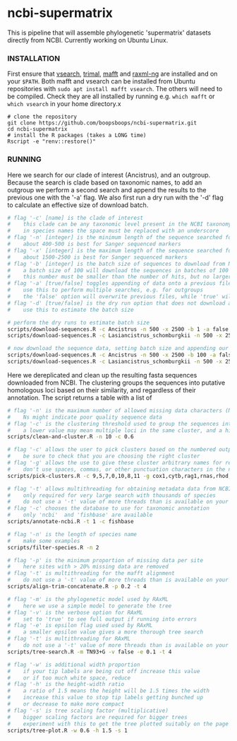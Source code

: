 # ncbi-supermatrix

This is pipeline that will assemble phylogenetic 'supermatrix' datasets directly from NCBI. Currently working on Ubuntu Linux.

### INSTALLATION

First ensure that [vsearch](https://github.com/torognes/vsearch), [trimal](https://github.com/inab/trimal), [mafft](https://mafft.cbrc.jp/alignment/software/) and [raxml-ng](https://github.com/amkozlov/raxml-ng) are installed and on your `$PATH`. Both mafft and vsearch can be installed from Ubuntu repositories with `sudo apt install mafft vsearch`. The others will need to be compiled. Check they are all installed by running e.g. `which mafft` or `which vsearch` in your home directory.x

```
# clone the repository 
git clone https://github.com/boopsboops/ncbi-supermatrix.git
cd ncbi-supermatrix
# install the R packages (takes a LONG time)
Rscript -e "renv::restore()"
```

### RUNNING

Here we search for our clade of interest (Ancistrus), and an outgroup. Because the search is clade based on taxonomic names, to add an outgroup we perform a second search and append the results to the previous one with the '-a' flag. We also first run a dry run with the '-d' flag to calculate an effective size of download batch.

```bash
# flag '-c' [name] is the clade of interest
#    this clade can be any taxonomic level present in the NCBI taxonomy database (https://www.ncbi.nlm.nih.gov/taxonomy)
#    in species names the space must be replaced with an underscore
# flag '-n' [integer] is the minimum length of the sequence searched for (bp)
#    about 400-500 is best for Sanger sequenced markers
# flag '-x' [integer] is the maximum length of the sequence searched for (bp)
#    about 1500-2500 is best for Sanger sequenced markers
# flag '-b' [integer] is the batch size of sequences to download from NCBI Entrez.
#    a batch size of 100 will download the sequences in batches of 100 or divide them 
#    this number must be smaller than the number of hits, but no larger than 9999
# flag '-a' [true/false] toggles appending of data onto a previous file.
#    use this to perform multiple searches, e.g. for outgroups
#    the 'false' option will overwrite previous files, while 'true' will add data
# flag '-d' [true/false] is the dry run option that does not download any sequence data
#    use this to estimate the batch size

# perform the dry runs to estimate batch size
scripts/download-sequences.R -c Ancistrus -n 500 -x 2500 -b 1 -a false -d true
scripts/download-sequences.R -c Lasiancistrus_schomburgkii -n 500 -x 2500 -b 1 -a false -d true

# now download the sequence data, setting batch size and appending our second search (Lasiancistrus) 
scripts/download-sequences.R -c Ancistrus -n 500 -x 2500 -b 100 -a false -d false
scripts/download-sequences.R -c Lasiancistrus_schomburgkii -n 500 -x 2500 -b 10 -a true -d false
```

Here we dereplicated and clean up the resulting fasta sequences downloaded from NCBI. The clustering groups the sequences into putative homologous loci based on their similarity, and regardless of their annotation. The script returns a table with a list of 

```bash
# flag '-n' is the maximum number of allowed missing data characters (Ns) in the sequence
#    Ns might indicate poor quality sequence data
# flag '-c' is the clustering threshold used to group the sequences into homologs
#    a lower value may mean multiple loci in the same cluster, and a high value may result in one locus split over multiple clusters 
scripts/clean-and-cluster.R -n 10 -c 0.6
```

```bash
# flag '-c' allows the user to pick clusters based on the numbered output of the 'clean-and-cluster.R' script
#    be sure to check that you are choosing the right cluster
# flag '-g' allows the use to give these cluster arbitrary names for reference
#    don't use spaces, commas, or other punctuation characters in the names
scripts/pick-clusters.R -c 9,5,7,0,10,8,11 -g cox1,cytb,rag1,rnas,rhod,rag2,myh6
```

```bash
# flag '-t' allows multithreading for obtaining metadata data from NCBI and FishBase
#    only required for very large search with thousands of species
#    do not use a '-t' value of more threads than is available on your machine
# flag '-c' chooses the database to use for taxonomic annotation
#    only 'ncbi'  and 'fishbase' are available
scripts/annotate-ncbi.R -t 1 -c fishbase
```

```bash
# flag '-n' is the length of species name
#    make some examples
scripts/filter-species.R -n 2
```

```bash
# flag '-p' is the minimum proportion of missing data per site
#    here sites with > 20% missing data are removed
# flag '-t' is multithreading for the mafft alignment
#    do not use a '-t' value of more threads than is available on your machine
scripts/align-trim-concatenate.R -p 0.2 -t 4
```

```bash
# flag '-m' is the phylogenetic model used by RAxML
#    here we use a simple model to generate the tree
# flag '-v' is the verbose option for RAxML
#    set to 'true' to see full output if running into errors
# flag '-e' is epsilon flag used used by RAxML
#    a smaller epsilon value gives a more thorough tree search 
# flag '-t' is multithreading for RAxML
#    do not use a '-t' value of more threads than is available on your machine
scripts/tree-search.R -m TN93+G -v false -e 0.1 -t 4
```

```bash
# flag '-w' is additional width proportion
#    if your tip labels are being cut off increase this value
#    or if too much white space, reduce
# flag '-h' is the height-width ratio
#    a ratio of 1.5 means the height will be 1.5 times the width
#    increase this value to stop tip labels getting bunched up
#    or decrease to make more compact
# flag '-s' is tree scaling factor (multiplicative)
#    bigger scaling factors are required for bigger trees
#    experiment with this to get the tree plotted suitably on the page
scripts/tree-plot.R -w 0.6 -h 1.5 -s 1
```
